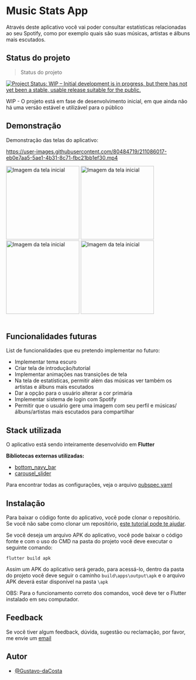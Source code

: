 # Music Stats App

Através deste aplicativo você vai poder consultar estatísticas relacionadas ao seu Spotify, como por exemplo quais são suas músicas, artistas e álbuns mais escutados.

## Status do projeto

> Status do projeto

<a href="https://www.repostatus.org/#wip"><img src="https://www.repostatus.org/badges/latest/wip.svg" alt="Project Status: WIP – Initial development is in progress, but there has not yet been a stable, usable release suitable for the public." /></a>

WIP - O projeto está em fase de desenvolvimento inicial, em que ainda não há uma versão estável e utilizável para o público

## Demonstração

Demonstração das telas do aplicativo:


https://user-images.githubusercontent.com/80484719/211086017-eb0e7aa5-5ae1-4b31-8c71-fbc21bb1ef30.mp4


<div class="column">
  <img src="https://iili.io/HRZaxqP.png" alt="Imagem da tela inicial" width="200"/>
  <img src="https://iili.io/HRZaCXV.png" alt="Imagem da tela inicial" width="200"/>
<!--</div><br>

<div class="column">-->
  <img src="https://iili.io/HRZcJQp.png" alt="Imagem da tela inicial" width="200"/>
  <img src="https://iili.io/HRZc4cX.png" alt="Imagem da tela inicial" width="200"/>
</div><br>

## Funcionalidades futuras

List de funcionalidades que eu pretendo implementar no futuro:

- Implementar tema escuro
- Criar tela de introdução/tutorial
- Implementar animações nas transições de tela
- Na tela de estatísticas, permitir além das músicas ver também os artistas e álbuns mais escutados
- Dar a opção para o usuário alterar a cor primária
- Implementar sistema de login com Spotify
- Permitir que o usuário gere uma imagem com seu perfil e músicas/álbuns/artistas mais escutados para compartilhar


## Stack utilizada

O aplicativo está sendo inteiramente desenvolvido em **Flutter**

**Bibliotecas externas utilizadas:**

- [bottom_navy_bar](https://pub.dev/packages/bottom_navy_bar)
- [carousel_slider](https://pub.dev/packages/carousel_slider)

Para encontrar todas as configurações, veja o arquivo [pubspec.yaml](pubspec.yaml)

## Instalação

Para baixar o código fonte do aplicativo, você pode clonar o repositório.  
Se você não sabe como clonar um repositório, [este tutorial pode te ajudar](https://docs.github.com/pt/repositories/creating-and-managing-repositories/cloning-a-repository).

Se você deseja um arquivo APK do aplicativo, você pode baixar o código fonte e com o uso do CMD na pasta do projeto você deve executar o seguinte comando:  
```
flutter build apk
```
Assim um APK do aplicativo será gerado, para acessá-lo, dentro da pasta do projeto você deve seguir o caminho `build\apps\output\apk` e o arquivo APK deverá estar disponível na pasta `\apk`  


OBS: Para o funcionamento correto dos comandos, você deve ter o Flutter instalado em seu computador.
## Feedback

Se você tiver algum feedback, dúvida, sugestão ou reclamação, por favor, me envie um [email](mailto:suporte.apps11@gmail.com)


## Autor

- [@Gustavo-daCosta](https://www.github.com/Gustavo-daCosta)
